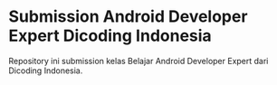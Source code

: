 # Submission Android Developer Expert Dicoding Indonesia

Repository ini submission kelas Belajar Android Developer Expert dari Dicoding Indonesia. 
